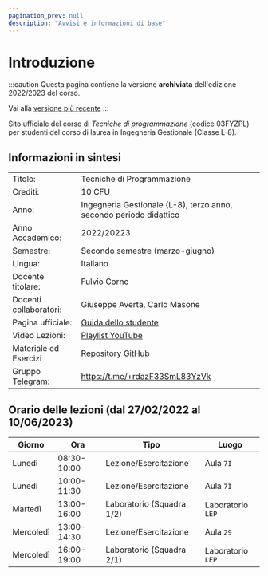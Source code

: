 ```yaml
---
pagination_prev: null
description: "Avvisi e informazioni di base"
---
```


# Introduzione

:::caution
Questa pagina contiene la versione __archiviata__ dell'edizione 2022/2023 del corso.

Vai alla [versione più recente](/teaching/past-courses/2024-03fyz-tdp)
::: 


Sito ufficiale del corso di *Tecniche di programmazione* (codice 03FYZPL) per studenti del corso di laurea in Ingegneria Gestionale (Classe L-8).

## Informazioni in sintesi

|                        |                                                                                                                                          |
|:-----------------------|------------------------------------------------------------------------------------------------------------------------------------------|
| Titolo:                | 	Tecniche di Programmazione                                           |
| Crediti:               | 	10 CFU                                                                                                                                   |
| Anno:                  | 	Ingegneria Gestionale (L-8), terzo anno, secondo periodo didattico    |
| Anno Accademico:       | 	2022/20223                                                                                                                              |
| Semestre:              | 	Secondo semestre (marzo-giugno)                                                                                                      |
| Lingua:                | 	Italiano                                                                                                                                |
| Docente titolare:      | 	Fulvio Corno                                                                                                                            |
| Docenti collaboratori: | 	Giuseppe Averta, Carlo Masone   |
| Pagina ufficiale: 	 | [Guida dello studente](https://didattica.polito.it/pls/portal30/gap.pkg_guide.viewGap?p_cod_ins=03FYZPL&p_a_acc=2023&p_header=S&p_lang=&multi=N) |
| Video Lezioni: 	     | [Playlist YouTube](https://youtube.com/playlist?list=PLqRTLlwsxDL9ClNsiXVXH3vpgcpBSWK7U) |
| Materiale ed Esercizi  | [Repository GitHub](https://github.com/TdP-2023)
| Gruppo Telegram: 	     | https://t.me/+rdazF33SmL83YzVk                                                                                                           |

## Orario delle lezioni (dal 27/02/2022 al 10/06/2023)

| Giorno   |Ora |Tipo |Luogo |
|----------|----|-----|------|
| Lunedì   | 08:30-10:00 | Lezione/Esercitazione | Aula `7I` | 
| Lunedì | 10:00-11:30 | Lezione/Esercitazione | Aula `7I` | 
| Martedì |13:00-16:00 |Laboratorio (Squadra 1/2) | Laboratorio `LEP` |
| Mercoledì |13:00-14:30 | Lezione/Esercitazione |Aula `29` | 
| Mercoledì |16:00-19:00 |Laboratorio (Squadra 2/1) | Laboratorio `LEP` |
